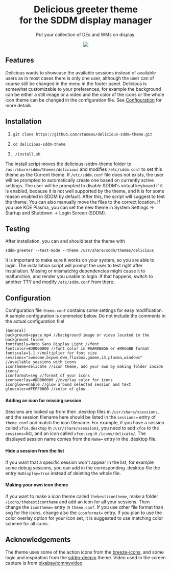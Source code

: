 
<h1 align="center">Delicious greeter theme<br>for the SDDM display manager</h1>
<p align="center">Put your collection of DEs and WMs on display.</p>
<p align="center"><img src="https://github.com/stuomas/stuff/blob/master/screencap.gif"></p>

## Features
Delicious wants to showcase the available sessions instead of available users as in most cases there is only one user, although the user can of course still be changed in the menu in the footer panel. Delicious is somewhat customizable to your preferences, for example the background can be either a still image or a video and the color of the icons or the whole icon theme can be changed in the configuration file. See [Configuration](#configuration) for more details.

## Installation
1. `git clone https://github.com/stuomas/delicious-sddm-theme.git`

2. `cd delicious-sddm-theme`

3. `./install.sh`

The install script moves the delicious-sddm-theme folder to `/usr/share/sddm/themes/delicious` and modifies `/etc/sddm.conf` to set this theme as the Current theme. If `/etc/sddm.conf` file does not exists, the user will be prompted to automatically create one based on currently active settings. The user will be prompted to disable SDDM's virtual keyboard if it is enabled, because it is not well supported by the theme, and it is for some reason enabled in SDDM by default. After this, the script will suggest to test the theme. You can also manually move the files to the correct location. If you use KDE Plasma, you can set the new theme in System Settings → Startup and Shutdown → Login Screen (SDDM).

## Testing

After installation, you can and should test the theme with

`sddm-greeter --test-mode --theme /usr/share/sddm/themes/delicious`

It is important to make sure it works on your system, so you are able to login. The installation script will prompt the user to test right after installation. Missing or mismatchig dependencies might cause it to malfunction, and render you unable to login. If that happens, switch to another TTY and modify `/etc/sddm.conf` from there.

## Configuration

Configuration file `theme.conf` contains some settings for easy modification. A sample configuration is commeted below. Do not include the comments in the actual configuration file!
```
[General]
background=space.mp4 //background image or video located in the background folder
fontfamily=Noto Sans Display Light //font
fontcolor=#DD000000 //font color in #AARRBBGG or #RRGGBB format
fontscale=1.1 //multiplier for font size
sessions="awesome,bspwm,dwm,fluxbox,gnome,i3,plasma,windows" //available sessions with icons
icontheme=delicate //icon theme, add your own by making folder inside icons/
iconformat=svg //format of your icons
iconoverlay=#DD000000 //overlay color for icons
iconglow=enable //glow around selected session and text
glowcolor=#FFFF0000 //color of glow
```
#### Adding an icon for missing session
Sessions are looked up from their .desktop files in `/usr/share/xsessions`, and the session filename here should be listed in the `sessions=` entry of `theme.conf` and match the icon filename. For example, if you have a session called `xfce.desktop` in `/usr/share/xsessions`, you need to add `xfce` to the `sessions=`list, and an icon called `xfce.svg` in `/icons/delicate/`. The displayed session name comes from the `Name=` entry in the .desktop file.

#### Hide a session from the list
If you want that a specific session won't appear in the list, for example some debug sessions, you can add in the corresponding .desktop file the entry `NoDisplay=true` instead of deleting the whole file.

#### Making your own icon theme
If you want to make a icon theme called `thebesticontheme`, make a folder `/icons/thebesticontheme` and add an icon for all your sessions. Then change the `icontheme=` entry in `theme.conf`. If you use other file format than svg for the icons, change also the `iconformat=` entry. If you plan to use the color overlay option for your icon set, it is suggested to use matching color scheme for all icons.

## Acknowledgements
The theme uses some of the action icons from the [breeze-icons](https://github.com/KDE/breeze-icons), and some logic and inspiration from the [sddm-deepin](https://github.com/Match-Yang/sddm-deepin) theme.
Video used in the screen capture is from [pixabay/tommyvideo](https://pixabay.com/videos/space-galaxy-abstract-lights-5200/)
